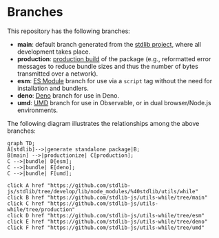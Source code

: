 <!--

@license Apache-2.0

Copyright (c) 2022 The Stdlib Authors.

Licensed under the Apache License, Version 2.0 (the "License");
you may not use this file except in compliance with the License.
You may obtain a copy of the License at

    http://www.apache.org/licenses/LICENSE-2.0

Unless required by applicable law or agreed to in writing, software
distributed under the License is distributed on an "AS IS" BASIS,
WITHOUT WARRANTIES OR CONDITIONS OF ANY KIND, either express or implied.
See the License for the specific language governing permissions and
limitations under the License.

-->

# Branches

This repository has the following branches:

-   **main**: default branch generated from the [stdlib project][stdlib-url], where all development takes place.
-   **production**: [production build][production-url] of the package (e.g., reformatted error messages to reduce bundle sizes and thus the number of bytes transmitted over a network).
-   **esm**: [ES Module][esm-url] branch for use via a `script` tag without the need for installation and bundlers.
-   **deno**: [Deno][deno-url] branch for use in Deno.
-   **umd**: [UMD][umd-url] branch for use in Observable, or in dual browser/Node.js environments.

The following diagram illustrates the relationships among the above branches:

```mermaid
graph TD;
A[stdlib]-->|generate standalone package|B;
B[main] -->|productionize| C[production];
C -->|bundle| D[esm];
C -->|bundle| E[deno];
C -->|bundle| F[umd];

click A href "https://github.com/stdlib-js/stdlib/tree/develop/lib/node_modules/%40stdlib/utils/while"
click B href "https://github.com/stdlib-js/utils-while/tree/main"
click C href "https://github.com/stdlib-js/utils-while/tree/production"
click D href "https://github.com/stdlib-js/utils-while/tree/esm"
click E href "https://github.com/stdlib-js/utils-while/tree/deno"
click F href "https://github.com/stdlib-js/utils-while/tree/umd"
```

[stdlib-url]: https://github.com/stdlib-js/stdlib/tree/develop/lib/node_modules/%40stdlib/utils/while
[production-url]: https://github.com/stdlib-js/utils-while/tree/production
[deno-url]: https://github.com/stdlib-js/utils-while/tree/deno
[umd-url]: https://github.com/stdlib-js/utils-while/tree/umd
[esm-url]: https://github.com/stdlib-js/utils-while/tree/esm